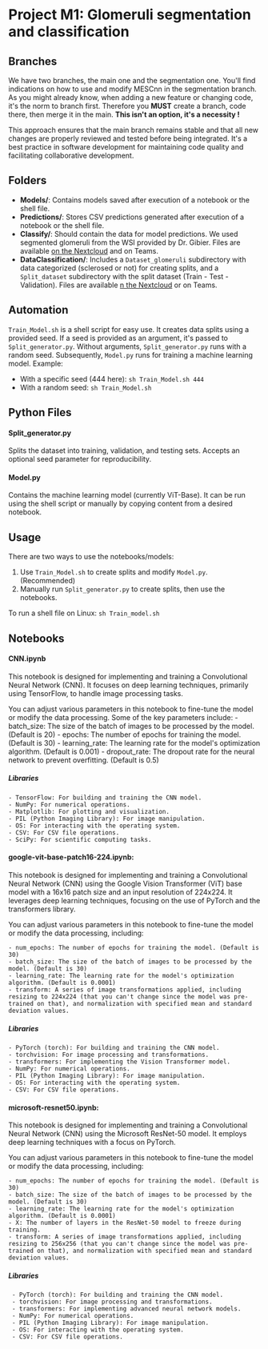 # Project M1: Glomeruli segmentation and classification

## Branches

We have two branches, the main one and the segmentation one. 
You'll find indications on how to use and modify MESCnn in the segmentation branch.
As you might already know, when adding a new feature or changing code, it's the norm to branch first. 
Therefore you __**MUST**__ create a branch, code there, then merge it in the main. **This isn't an option, it's a necessity !**

This approach ensures that the main branch remains stable and that all new changes are properly reviewed and tested before being integrated. 
It's a best practice in software development for maintaining code quality and facilitating collaborative development.

## Folders

* **Models/**: Contains models saved after execution of a notebook or the shell file.
* **Predictions/**: Stores CSV predictions generated after execution of a notebook or the shell file.
* **Classify/**: Should contain the data for model predictions. We used segmented glomeruli from the WSI provided by Dr. Gibier. Files are available [on the Nextcloud](https://nextcloud.dobial.com/s/YEFbFN3NyFnegiA) and on Teams.
* **DataClassification/**: Includes a `Dataset_glomeruli` subdirectory with data categorized (sclerosed or not) for creating splits, and a `Split_dataset` subdirectory with the split dataset (Train - Test - Validation). Files are available [n the Nextcloud](https://nextcloud.dobial.com/s/qd2QGrw7dZAJw7p) or on Teams.

## Automation

`Train_Model.sh` is a shell script for easy use. It creates data splits using a provided seed. If a seed is provided as an argument, it's passed to `Split_generator.py`. Without arguments, `Split_generator.py` runs with a random seed. Subsequently, `Model.py` runs for training a machine learning model.
Example:

- With a specific seed (444 here): `sh Train_Model.sh 444`
- With a random seed: `sh Train_Model.sh`

## Python Files

#### Split_generator.py

Splits the dataset into training, validation, and testing sets. Accepts an optional seed parameter for reproducibility.

#### Model.py

Contains the machine learning model (currently ViT-Base). It can be run using the shell script or manually by copying content from a desired notebook.

## Usage

There are two ways to use the notebooks/models:

1. Use `Train_Model.sh` to create splits and modify `Model.py`. (Recommended)
2. Manually run `Split_generator.py` to create splits, then use the notebooks.

To run a shell file on Linux: `sh Train_model.sh`

## Notebooks

#### CNN.ipynb

This notebook is designed for implementing and training a Convolutional Neural Network (CNN). It focuses on deep learning techniques, primarily using TensorFlow, to handle image processing tasks.

You can adjust various parameters in this notebook to fine-tune the model or modify the data processing. Some of the key parameters include:
\- batch_size: The size of the batch of images to be processed by the model. (Default is 20)
\- epochs: The number of epochs for training the model. (Default is 30)
\- learning_rate: The learning rate for the model's optimization algorithm. (Default is 0.001)
\- dropout_rate: The dropout rate for the neural network to prevent overfitting. (Default is 0.5)

##### Libraries

```
- TensorFlow: For building and training the CNN model.
- NumPy: For numerical operations.
- Matplotlib: For plotting and visualization.
- PIL (Python Imaging Library): For image manipulation.
- OS: For interacting with the operating system.
- CSV: For CSV file operations.
- SciPy: For scientific computing tasks.
```

#### google-vit-base-patch16-224.ipynb:

This notebook is designed for implementing and training a Convolutional Neural Network (CNN) using the Google Vision Transformer (ViT) base model with a 16x16 patch size and an input resolution of 224x224. It leverages deep learning techniques, focusing on the use of PyTorch and the transformers library.

You can adjust various parameters in this notebook to fine-tune the model or modify the data processing, including:

```
- num_epochs: The number of epochs for training the model. (Default is 30)
- batch_size: The size of the batch of images to be processed by the model. (Default is 30)
- learning_rate: The learning rate for the model's optimization algorithm. (Default is 0.0001)
- transform: A series of image transformations applied, including resizing to 224x224 (that you can't change since the model was pre-trained on that), and normalization with specified mean and standard deviation values.
```

##### Libraries

```
- PyTorch (torch): For building and training the CNN model.
- torchvision: For image processing and transformations.
- transformers: For implementing the Vision Transformer model.
- NumPy: For numerical operations.
- PIL (Python Imaging Library): For image manipulation.
- OS: For interacting with the operating system.
- CSV: For CSV file operations.
```

#### microsoft-resnet50.ipynb:

This notebook is designed for implementing and training a Convolutional Neural Network (CNN) using the Microsoft ResNet-50 model. It employs deep learning techniques with a focus on PyTorch.

You can adjust various parameters in this notebook to fine-tune the model or modify the data processing, including:

```
- num_epochs: The number of epochs for training the model. (Default is 30)
- batch_size: The size of the batch of images to be processed by the model. (Default is 30)
- learning_rate: The learning rate for the model's optimization algorithm. (Default is 0.0001)
- X: The number of layers in the ResNet-50 model to freeze during training.
- transform: A series of image transformations applied, including resizing to 256x256 (that you can't change since the model was pre-trained on that), and normalization with specified mean and standard deviation values.
```

##### Libraries

```
 - PyTorch (torch): For building and training the CNN model.
 - torchvision: For image processing and transformations.
 - transformers: For implementing advanced neural network models.
 - NumPy: For numerical operations.
 - PIL (Python Imaging Library): For image manipulation.
 - OS: For interacting with the operating system.
 - CSV: For CSV file operations.
```